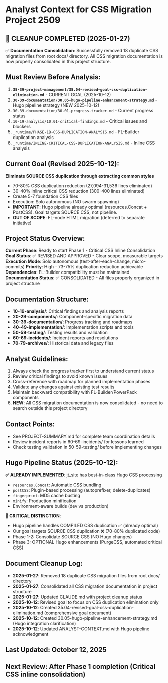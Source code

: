# Analyst Context for CSS Migration Project 2509

## 🧹 CLEANUP COMPLETED (2025-01-27)
✅ **Documentation Consolidation**: Successfully removed 18 duplicate CSS migration files from root docs/ directory. All CSS migration documentation is now properly consolidated in this project structure.

## Must Review Before Analysis:
1. **`35-39-project-management/35.04-revised-goal-css-duplication-elimination.md`** - CURRENT GOAL (2025-10-12)
2. **`30-39-documentation/30.05-hugo-pipeline-enhancement-strategy.md`** - Hugo pipeline strategy (NEW 2025-10-12)
3. `30-39-documentation/30.01-progress-tracker.md` - Current progress status
4. `10-19-analysis/10.01-critical-findings.md` - Critical issues and blockers
5. `_runtime/PHASE-1B-CSS-DUPLICATION-ANALYSIS.md` - FL-Builder duplication analysis
6. `_runtime/INLINE-CRITICAL-CSS-DUPLICATION-ANALYSIS.md` - Inline CSS analysis

## Current Goal (Revised 2025-10-12):
**Eliminate SOURCE CSS duplication through extracting common styles**
- 70-80% CSS duplication reduction (27,094-31,536 lines eliminated)
- 30-40% inline critical CSS reduction (300-400 lines eliminated)
- Create 5-7 foundation CSS files
- Execution: Solo autonomous (NO swarm spawning)
- **IMPORTANT**: Hugo pipeline already optimal (resources.Concat + PostCSS). Goal targets SOURCE CSS, not pipeline.
- **OUT OF SCOPE**: FL-node HTML migration (deferred to separate initiative)

## Project Status Overview:
**Current Phase**: Ready to start Phase 1 - Critical CSS Inline Consolidation
**Goal Status**: ✅ REVISED AND APPROVED - Clear scope, measurable targets
**Execution Mode**: Solo autonomous (test-after-each-change, micro-commits)
**Priority**: High - 73-75% duplication reduction achievable
**Dependencies**: FL-Builder compatibility must be maintained
**Documentation Status**: ✅ CONSOLIDATED - All files properly organized in project structure

## Documentation Structure:
- **10-19-analysis/**: Critical findings and analysis reports
- **20-29-components/**: Component-specific migration data
- **30-39-documentation/**: Progress tracking and roadmaps
- **40-49-implementation/**: Implementation scripts and tools
- **50-59-testing/**: Testing results and validation
- **60-69-incidents/**: Incident reports and resolutions
- **70-79-archives/**: Historical data and legacy files

## Analyst Guidelines:
1. Always check the progress tracker first to understand current status
2. Review critical findings to avoid known issues
3. Cross-reference with roadmap for planned implementation phases
4. Validate any changes against existing test results
5. Maintain backward compatibility with FL-Builder/PowerPack components
6. **NEW**: All CSS migration documentation is now consolidated - no need to search outside this project directory

## Contact Points:
- See PROJECT-SUMMARY.md for complete team coordination details
- Review incident reports in 60-69-incidents/ for lessons learned
- Check testing validation in 50-59-testing/ before implementing changes

## Hugo Pipeline Status (2025-10-12):
**✅ ALREADY IMPLEMENTED**: jt_site has best-in-class Hugo CSS processing
- `resources.Concat`: Automatic CSS bundling
- `postCSS`: Plugin-based processing (autoprefixer, delete-duplicates)
- `fingerprint`: MD5 cache busting
- `minify`: Production minification
- Environment-aware builds (dev vs production)

**🎯 CRITICAL DISTINCTION**:
- Hugo pipeline handles COMPILED CSS duplication ✅ (already optimal)
- Our goal targets SOURCE CSS duplication ❌ (70-80% duplicated code)
- Phase 1-2: Consolidate SOURCE CSS (NO Hugo changes)
- Phase 3: OPTIONAL Hugo enhancements (PurgeCSS, automated critical CSS)

## Document Cleanup Log:
- **2025-01-27**: Removed 18 duplicate CSS migration files from root docs/ directory
- **2025-01-27**: Consolidated all CSS migration documentation in project structure
- **2025-01-27**: Updated CLAUDE.md with project cleanup status
- **2025-10-12**: Revised goal to focus on CSS duplication elimination only
- **2025-10-12**: Created 35.04-revised-goal-css-duplication-elimination.md (comprehensive goal document)
- **2025-10-12**: Created 30.05-hugo-pipeline-enhancement-strategy.md (Hugo integration clarification)
- **2025-10-12**: Updated ANALYST-CONTEXT.md with Hugo pipeline acknowledgment

## Last Updated: October 12, 2025
## Next Review: After Phase 1 completion (Critical CSS inline consolidation)